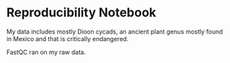 # Reproducibility Notebook 
My data includes mostly Dioon cycads, an ancient plant genus mostly
found in Mexico and that is critically endangered.

FastQC ran on my raw data. 